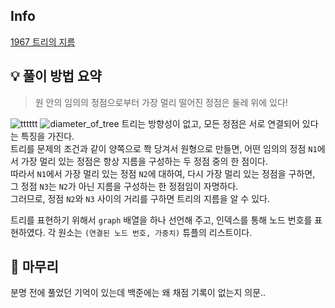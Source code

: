 ## Info
[1967 트리의 지름](https://www.acmicpc.net/problem/1967)

## 💡 풀이 방법 요약
> 원 안의 임의의 정점으로부터 가장 멀리 떨어진 정점은 둘레 위에 있다!
  
![tttttt](https://www.acmicpc.net/JudgeOnline/upload/201007/tttttt.png)
![diameter_of_tree](https://user-images.githubusercontent.com/31981462/162794679-d6df48be-20c8-4185-87f1-44810e2ea7a1.jpg)
트리는 방향성이 없고, 모든 정점은 서로 연결되어 있다는 특징을 가진다.  
트리를 문제의 조건과 같이 양쪽으로 쫙 당겨서 원형으로 만들면, 어떤 임의의 정점 `N1`에서 가장 멀리 있는 정점은 항상 지름을 구성하는 두 정점 중의 한 점이다.  
따라서 `N1`에서 가장 멀리 있는 정점 `N2`에 대하여, 다시 가장 멀리 있는 정점을 구하면, 그 정점 `N3`는 `N2`가 아닌 지름을 구성하는 한 정점임이 자명하다.  
그러므로, 정점 `N2`와 `N3` 사이의 거리를 구하면 트리의 지름을 알 수 있다.  
  
트리를 표현하기 위해서 `graph` 배열을 하나 선언해 주고, 인덱스를 통해 노드 번호를 표현하였다. 각 원소는 `(연결된 노드 번호, 가중치)` 튜플의 리스트이다.


## 🙂 마무리
분명 전에 풀었던 기억이 있는데 백준에는 왜 채점 기록이 없는지 의문..
